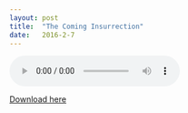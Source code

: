 ```yaml
---
layout:	post
title:	"The Coming Insurrection"
date:	2016-2-7
---
```

<p><audio controls="controls" preload="metadata">
<source src="/media/The Coming Insurrection.mp3" type="audio/mpeg">
Sorry, your browser failed to load the HTML5 audio player.
</audio></p>

<a href="/media/The Coming Insurrection.mp3">Download here</a>
